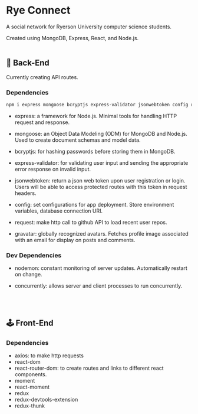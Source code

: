 # Rye Connect

A social network for Ryerson University computer science students.

Created using MongoDB, Express, React, and Node.js.
<br/>
<br/>

## 🧰 Back-End

Currently creating API routes.

### Dependencies

```bash
npm i express mongoose bcryptjs express-validator jsonwebtoken config request gravatar
```

- express: a framework for Node.js. Minimal tools for handling HTTP request and response.

- mongoose: an Object Data Modeling (ODM) for MongoDB and Node.js. Used to create document schemas and model data.

- bcryptjs: for hashing passwords before storing them in MongoDB.

- express-validator: for validating user input and sending the appropriate error response on invalid input.

- jsonwebtoken: return a json web token upon user registration or login. Users will be able to access protected routes with this token in request headers.

- config: set configurations for app deployment. Store environment variables, database connection URI.

- request: make http call to github API to load recent user repos.

- gravatar: globally recognized avatars. Fetches profile image associated with an email for display on posts and comments.

### Dev Dependencies

- nodemon: constant monitoring of server updates. Automatically restart on change.

- concurrently: allows server and client processes to run concurrently.

<br/>
<br/>

## 🕹 Front-End

### Dependencies

- axios: to make http requests
- react-dom
- react-router-dom: to create routes and links to different react components.
- moment
- react-moment
- redux
- redux-devtools-extension
- redux-thunk

